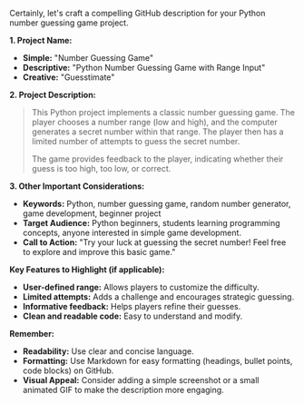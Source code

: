 Certainly, let's craft a compelling GitHub description for your Python number guessing game project.

**1. Project Name:**

* **Simple:** "Number Guessing Game" 
* **Descriptive:** "Python Number Guessing Game with Range Input"
* **Creative:** "Guesstimate" 

**2. Project Description:**

> This Python project implements a classic number guessing game. The player chooses a number range (low and high), and the computer generates a secret number within that range. The player then has a limited number of attempts to guess the secret number. 
> 
> The game provides feedback to the player, indicating whether their guess is too high, too low, or correct. 

**3. Other Important Considerations:**

* **Keywords:** Python, number guessing game, random number generator, game development, beginner project
* **Target Audience:** Python beginners, students learning programming concepts, anyone interested in simple game development.
* **Call to Action:** "Try your luck at guessing the secret number! Feel free to explore and improve this basic game."

**Key Features to Highlight (if applicable):**

* **User-defined range:** Allows players to customize the difficulty.
* **Limited attempts:** Adds a challenge and encourages strategic guessing.
* **Informative feedback:** Helps players refine their guesses.
* **Clean and readable code:** Easy to understand and modify.

**Remember:**

* **Readability:** Use clear and concise language.
* **Formatting:** Use Markdown for easy formatting (headings, bullet points, code blocks) on GitHub. 
* **Visual Appeal:** Consider adding a simple screenshot or a small animated GIF to make the description more engaging.


